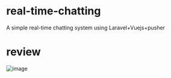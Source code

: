 # real-time-chatting
A simple real-time chatting system using Laravel+Vuejs+pusher
# review
![image](https://github.com/1377637225/real-time-chatting/master/reeal-time-chatting/public/images/chat.png)

